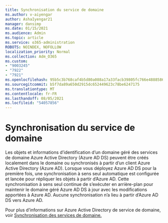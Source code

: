```yaml
---
title: Synchronisation du service de domaine
ms.author: v-aiyengar
author: AshaIyengar21
manager: dansimp
ms.date: 01/15/2021
ms.audience: Admin
ms.topic: article
ms.service: o365-administration
ROBOTS: NOINDEX, NOFOLLOW
localization_priority: Normal
ms.collection: Adm_O365
ms.custom:
- "9003245"
- "7922"
- "7921"
ms.openlocfilehash: 95b5c3b768caf4b5d80a088a17a33facb39805fc766e4888586ae052d91681e3
ms.sourcegitcommit: b5f7da89a650d2915dc652449623c78be6247175
ms.translationtype: MT
ms.contentlocale: fr-FR
ms.lasthandoff: 08/05/2021
ms.locfileid: "54057856"
---
```

# <a name="domain-service-synchronization"></a>Synchronisation du service de domaine

Les objets et informations d’identification d’un domaine géré des services de domaine Azure Active Directory (Azure AD DS) peuvent être créés localement dans le domaine ou synchronisés à partir d’un client Azure Active Directory (Azure AD). Lorsque vous déployez Azure AD DS pour la première fois, une synchronisation à sens seul automatique est configurée et lancée pour répliquer les objets à partir d’Azure AD. Cette synchronisation à sens seul continue de s’exécuter en arrière-plan pour maintenir le domaine géré Azure AD DS à jour avec les modifications apportées à Azure AD. Aucune synchronisation n’a lieu à partir d’Azure AD DS vers Azure AD.

Pour plus d’informations sur Azure Active Directory de service de domaine, voir [Synchronisation des services de domaine.](https://docs.microsoft.com/azure/active-directory-domain-services/synchronization) 
